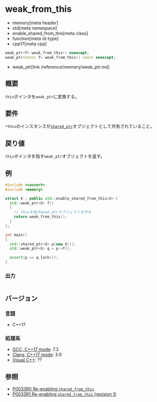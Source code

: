 # weak_from_this
* memory[meta header]
* std[meta namespace]
* enable_shared_from_this[meta class]
* function[meta id-type]
* cpp17[meta cpp]

```cpp
weak_ptr<T> weak_from_this() noexcept;
weak_ptr<const T> weak_from_this() const noexcept;
```
* weak_ptr[link /reference/memory/weak_ptr.md]

## 概要
`this`ポインタを`weak_ptr`に変換する。


## 要件
`*this`のインスタンスが[`shared_ptr`](/reference/memory/shared_ptr.md)オブジェクトとして共有されていること。


## 戻り値
`this`ポインタを指す`weak_ptr`オブジェクトを返す。


## 例
```cpp example
#include <cassert>
#include <memory>

struct X : public std::enable_shared_from_this<X> {
  std::weak_ptr<X> f()
  {
    // thisを指すweak_ptrオブジェクトを作る
    return weak_from_this();
  }
};

int main()
{
  std::shared_ptr<X> p(new X());
  std::weak_ptr<X> q = p->f();

  assert(p == q.lock());
}
```

### 出力
```
```

## バージョン
### 言語
- C++17

### 処理系
- [GCC, C++17 mode](/implementation.md#gcc): 7.3
- [Clang, C++17 mode](/implementation.md#clang): 3.9
- [Visual C++](/implementation.md#visual_cpp): ??


## 参照
- [P0033R0 Re-enabling `shared_from_this`](http://www.open-std.org/jtc1/sc22/wg21/docs/papers/2015/p0033r0.html)
- [P0033R1 Re-enabling `shared_from_this` (revision 1)](http://www.open-std.org/jtc1/sc22/wg21/docs/papers/2016/p0033r1.html)
